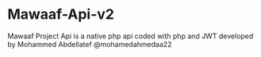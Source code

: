 # Mawaaf-Api-v2
Mawaaf Project Api is a native php api coded with php and JWT developed by Mohammed Abdellatef @mohamedahmedaa22
